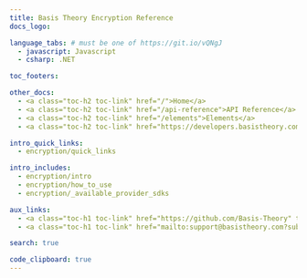 ```yaml
---
title: Basis Theory Encryption Reference
docs_logo: 

language_tabs: # must be one of https://git.io/vQNgJ
  - javascript: Javascript  
  - csharp: .NET

toc_footers:

other_docs:
  - <a class="toc-h2 toc-link" href="/">Home</a>
  - <a class="toc-h2 toc-link" href="/api-reference">API Reference</a>
  - <a class="toc-h2 toc-link" href="/elements">Elements</a>
  - <a class="toc-h2 toc-link" href="https://developers.basistheory.com">Guides</a>

intro_quick_links:
  - encryption/quick_links

intro_includes:
  - encryption/intro
  - encryption/how_to_use
  - encryption/_available_provider_sdks

aux_links:
  - <a class="toc-h1 toc-link" href="https://github.com/Basis-Theory" target="_blank">GitHub</a>
  - <a class="toc-h1 toc-link" href="mailto:support@basistheory.com?subject=Help!">Email Support</a>

search: true

code_clipboard: true
---
```


